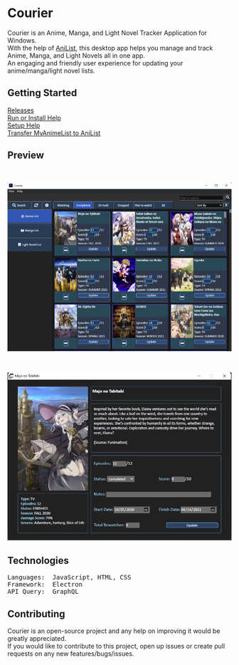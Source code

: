 

# Courier

Courier is an Anime, Manga, and Light Novel Tracker Application for Windows. 
<br>
With the help of [AniList](https://anilist.co/home), this desktop app helps you manage and track Anime, Manga, and Light Novels all in one app.  
An engaging and friendly user experience for updating your anime/manga/light novel lists.

## Getting Started
[Releases](https://github.com/ReStartQ/Courier/releases)
<br>
[Run or Install Help](https://github.com/ReStartQ/Courier/blob/main/RunOrInstall.md)
<br>
[Setup Help](https://github.com/ReStartQ/Courier/blob/main/HELP.md)
<br>
[Transfer MyAnimeList to AniList](https://github.com/ReStartQ/Courier/blob/main/Info/MyAnimeListTransferAniList.md)


## Preview

<br>

![MAIN WINDOW](https://github.com/ReStartQ/Courier/blob/main/Preview/MainWindowPreview.png)

<br>

<p align="center">
  <img src="https://github.com/ReStartQ/Courier/blob/main/Preview/ExtraInfoWindowPreview.png" />
</p>



## Technologies
<pre>
Languages:  JavaScript, HTML, CSS
Framework:  Electron
API Query:  GraphQL
</pre>

## Contributing
Courier is an open-source project and any help on improving it would be greatly appreciated. 
<br>
If you would like to contribute to this project, open up issues or create pull requests on any new features/bugs/issues.
